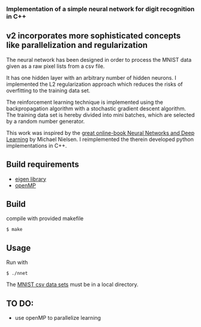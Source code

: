 ### Implementation of a simple neural network for digit recognition in C++


## v2 incorporates more sophisticated concepts like parallelization and regularization

The neural network has been designed in order to process the MNIST data given as a raw pixel lists from a csv file.

It has one hidden layer with an arbitrary number of hidden neurons. I implemented the L2 regularization approach which reduces the risks of overfitting to the training data set.

The reinforcement learning technique is implemented using the backpropagation algorithm with a stochastic gradient descent algorithm. The training data set is hereby divided into mini batches, which are selected by a random number generator.

This work was inspired by the [great online-book Neural Networks and Deep Learning](http://neuralnetworksanddeeplearning.com/index.html) by Michael Nielsen. I reimplemented the therein developed  python implementations in C++. 



## Build requirements

- [eigen library](http://eigen.tuxfamily.org/index.php?title=Main_Page)
- [openMP](http://openmp.org/wp/)

## Build

compile with provided makefile

```
$ make
```

## Usage

Run with
```
$ ./nnet
```

The [MNIST csv data sets](http://pjreddie.com/projects/mnist-in-csv/) must be in a local directory.



## TO DO:

- use openMP to parallelize learning
